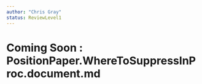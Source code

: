 ```yaml
---
author: "Chris Gray"
status: ReviewLevel1
---
```


# Coming Soon : PositionPaper.WhereToSuppressInProc.document.md
